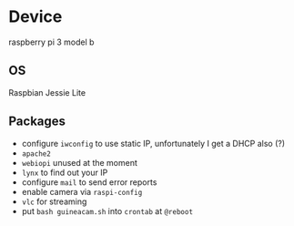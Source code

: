 # Device
raspberry pi 3 model b
## OS
Raspbian Jessie Lite
## Packages
* configure `iwconfig` to use static IP, unfortunately I get a DHCP also (?)
* `apache2` 
* `webiopi` unused at the moment
* `lynx` to find out your IP
* configure `mail` to send error reports
* enable camera via `raspi-config`
* `vlc` for streaming
* put `bash guineacam.sh` into `crontab` at `@reboot`
